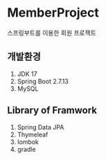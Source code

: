 # MemberProject
스프링부트를 이용한 회원 프로젝트

## 개발환경 
1. JDK 17
2. Spring Boot 2.7.13
3. MySQL

## Library of Framwork
1. Spring Data JPA
2. Thymeleaf
3. lombok
4. gradle
